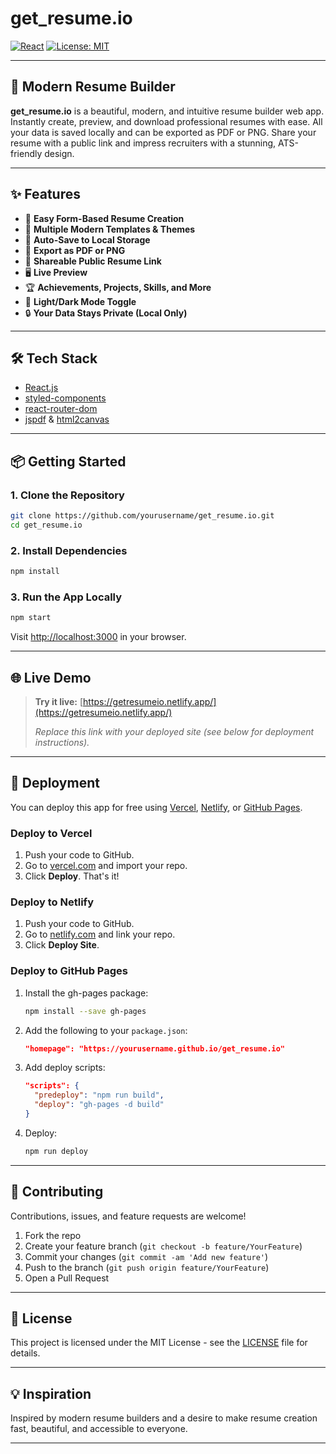 # get_resume.io

[![React](https://img.shields.io/badge/React-20232A?style=for-the-badge&logo=react&logoColor=61DAFB)](https://reactjs.org/) [![License: MIT](https://img.shields.io/badge/License-MIT-yellow.svg?style=for-the-badge)](LICENSE)

---

## 🚀 Modern Resume Builder

**get_resume.io** is a beautiful, modern, and intuitive resume builder web app. Instantly create, preview, and download professional resumes with ease. All your data is saved locally and can be exported as PDF or PNG. Share your resume with a public link and impress recruiters with a stunning, ATS-friendly design.

---

## ✨ Features

- 📝 **Easy Form-Based Resume Creation**
- 🎨 **Multiple Modern Templates & Themes**
- 💾 **Auto-Save to Local Storage**
- 📄 **Export as PDF or PNG**
- 🔗 **Shareable Public Resume Link**
- 🖥️ **Live Preview**
- 🏆 **Achievements, Projects, Skills, and More**
- 🌙 **Light/Dark Mode Toggle**
- 🔒 **Your Data Stays Private (Local Only)**

---

## 🛠️ Tech Stack

- [React.js](https://reactjs.org/)
- [styled-components](https://styled-components.com/)
- [react-router-dom](https://reactrouter.com/)
- [jspdf](https://github.com/parallax/jsPDF) & [html2canvas](https://github.com/niklasvh/html2canvas)

---

## 📦 Getting Started

### 1. **Clone the Repository**
```bash
git clone https://github.com/yourusername/get_resume.io.git
cd get_resume.io
```

### 2. **Install Dependencies**
```bash
npm install
```

### 3. **Run the App Locally**
```bash
npm start
```
Visit [http://localhost:3000](http://localhost:3000) in your browser.

---

## 🌐 Live Demo

> **Try it live:** [https://getresumeio.netlify.app/](https://getresumeio.netlify.app/)
>
> _Replace this link with your deployed site (see below for deployment instructions)._

---

## 🚢 Deployment

You can deploy this app for free using [Vercel](https://vercel.com/), [Netlify](https://www.netlify.com/), or [GitHub Pages](https://pages.github.com/).

### **Deploy to Vercel**
1. Push your code to GitHub.
2. Go to [vercel.com](https://vercel.com/) and import your repo.
3. Click **Deploy**. That's it!

### **Deploy to Netlify**
1. Push your code to GitHub.
2. Go to [netlify.com](https://netlify.com/) and link your repo.
3. Click **Deploy Site**.

### **Deploy to GitHub Pages**
1. Install the gh-pages package:
   ```bash
   npm install --save gh-pages
   ```
2. Add the following to your `package.json`:
   ```json
   "homepage": "https://yourusername.github.io/get_resume.io"
   ```
3. Add deploy scripts:
   ```json
   "scripts": {
     "predeploy": "npm run build",
     "deploy": "gh-pages -d build"
   }
   ```
4. Deploy:
   ```bash
   npm run deploy
   ```

---


## 🤝 Contributing

Contributions, issues, and feature requests are welcome!

1. Fork the repo
2. Create your feature branch (`git checkout -b feature/YourFeature`)
3. Commit your changes (`git commit -am 'Add new feature'`)
4. Push to the branch (`git push origin feature/YourFeature`)
5. Open a Pull Request

---

## 📄 License

This project is licensed under the MIT License - see the [LICENSE](LICENSE) file for details.

---

## 💡 Inspiration

Inspired by modern resume builders and a desire to make resume creation fast, beautiful, and accessible to everyone.

---

